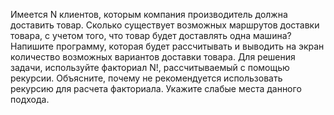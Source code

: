 ﻿Имеется N клиентов, которым компания производитель должна доставить товар. Сколько существует возможных маршрутов доставки товара, с учетом того, что товар будет доставлять одна машина?  
Напишите программу, которая будет рассчитывать и выводить на экран количество возможных вариантов доставки товара. 
Для решения задачи, используйте факториал N!, рассчитываемый с помощью рекурсии. 
Объясните, почему не рекомендуется использовать рекурсию для расчета факториала.
Укажите слабые места данного подхода. 